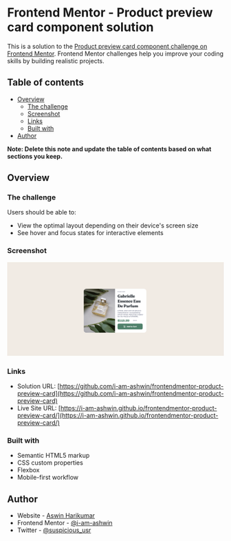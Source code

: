 # Frontend Mentor - Product preview card component solution

This is a solution to the [Product preview card component challenge on Frontend Mentor](https://www.frontendmentor.io/challenges/product-preview-card-component-GO7UmttRfa). Frontend Mentor challenges help you improve your coding skills by building realistic projects. 

## Table of contents

- [Overview](#overview)
  - [The challenge](#the-challenge)
  - [Screenshot](#screenshot)
  - [Links](#links)
  - [Built with](#built-with)
- [Author](#author)

**Note: Delete this note and update the table of contents based on what sections you keep.**

## Overview

### The challenge

Users should be able to:

- View the optimal layout depending on their device's screen size
- See hover and focus states for interactive elements

### Screenshot

![](./images/screenshot.png)

### Links

- Solution URL: [https://github.com/i-am-ashwin/frontendmentor-product-preview-card](https://github.com/i-am-ashwin/frontendmentor-product-preview-card)
- Live Site URL: [https://i-am-ashwin.github.io/frontendmentor-product-preview-card/](https://i-am-ashwin.github.io/frontendmentor-product-preview-card/)


### Built with

- Semantic HTML5 markup
- CSS custom properties
- Flexbox
- Mobile-first workflow

## Author

- Website - [Aswin Harikumar](https://iamaswin.dev)
- Frontend Mentor - [@i-am-ashwin](https://www.frontendmentor.io/profile/i-am-ashwin)
- Twitter - [@suspicious_usr](https://www.twitter.com/suspicious_usr)
